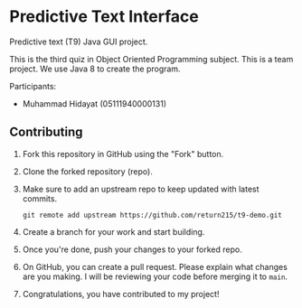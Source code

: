 # Predictive Text Interface

Predictive text (T9) Java GUI project.

This is the third quiz in Object Oriented Programming subject. This is a team project. We use Java 8 to create the program.

Participants:
- Muhammad Hidayat (05111940000131)

## Contributing

1. Fork this repository in GitHub using the "Fork" button.
2. Clone the forked repository (repo).
3. Make sure to add an upstream repo to keep updated with latest commits.

   `git remote add upstream https://github.com/return215/t9-demo.git`

4. Create a branch for your work and start building.
5. Once you're done, push your changes to your forked repo.
6. On GitHub, you can create a pull request. Please explain what changes are you making. I will be reviewing your code before merging it to `main`.
7. Congratulations, you have contributed to my project!
